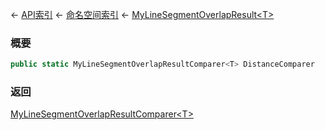 ← [API索引](Api-Index) ← [命名空间索引](Namespace-Index) ← [MyLineSegmentOverlapResult&lt;T&gt;](VRageMath.MyLineSegmentOverlapResult`1)

### 概要

```csharp
public static MyLineSegmentOverlapResultComparer<T> DistanceComparer
```

### 返回

[MyLineSegmentOverlapResultComparer&lt;T&gt;]()


